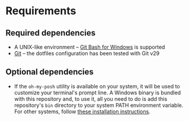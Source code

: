 # Requirements

## Required dependencies

- A UNIX-like environment – [Git Bash for Windows](https://gitforwindows.org/) is supported
- [Git](https://git-scm.com/) – the dotfiles configuration has been tested with Git v29

## Optional dependencies

- If the `oh-my-posh` utility is available on your system, it will be used to customize your terminal's prompt line. A Windows binary is bundled with this repository and, to use it, all you need to do is add this repository's `bin` directory to your system PATH environment variable. For other systems, follow [these installation instructions](https://ohmyposh.dev/docs/). 
